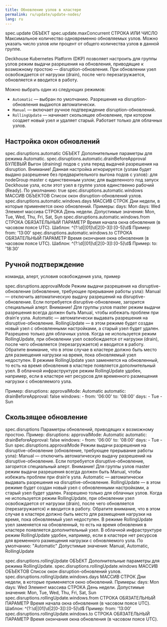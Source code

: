 ```yaml
---
title: Обновление узлов в кластере
permalink: ru/update/update-nodes/
lang: ru
---
```


spec.update
ОБЪЕКТ
spec.update.maxConcurrent
СТРОКА ИЛИ ЧИСЛО
Максимальное количество одновременно обновляемых узлов.
Можно указать число узлов или процент от общего количества узлов в данной группе.

Deckhouse Kubernetes Platform (DKP) позволяет настроить для группы узлов режим выдачи разрешения на обновления, приводящие к возможному простою — disruption-обновления. При обновлении узел освобождается от нагрузки (drain), после чего перезагружается, обновляется и вводится в работу.

Можно выбрать один из следующих режимов:
* `Automatic` — выбран по умолчанию. Разрешения на disruption-обновления выдаются автоматически.
* `Manual` — включает ручное подтверждение disruption-обновлений.
* `RollingUpdate` — начинает скользящее обновление, при котором создает новый узел и удаляет старый. Работает только для облачных узлов.

## Настройка окон обновлений

spec.disruptions.automatic
ОБЪЕКТ
Дополнительные параметры для режима Automatic.
spec.disruptions.automatic.drainBeforeApproval
БУЛЕВЫЙ
Выгон (draining) подов с узла перед выдачей разрешения на disruption.
Внимание! Данная настройка игнорируется (узлам будет выдано разрешение без предварительного выгона подов с узлов):
для nodeGroup master с единственным узлом;
для выделенного под запуск Deckhouse узла, если этот узел в группе узлов единственно рабочий (Ready).
По умолчанию:
true
spec.disruptions.automatic.windows
МАССИВ ОБЪЕКТОВ
Список окон disruption-обновлений узлов.
spec.disruptions.automatic.windows.days
МАССИВ СТРОК
Дни недели, в которые применяется окно обновлений.
Примеры:
days: Mon
days: Wed
Элемент массива
СТРОКА
День недели.
Допустимые значения:
Mon, Tue, Wed, Thu, Fri, Sat, Sun
spec.disruptions.automatic.windows.from
СТРОКА
ОБЯЗАТЕЛЬНЫЙ ПАРАМЕТР
Время начала окна обновления (в часовом поясе UTC).
Шаблон:
^(?:\d|[01]\d|2[0-3]):[0-5]\d$
Пример:
from: '13:00'
spec.disruptions.automatic.windows.to
СТРОКА
ОБЯЗАТЕЛЬНЫЙ ПАРАМЕТР
Время окончания окна обновления (в часовом поясе UTC).
Шаблон:
^(?:\d|[01]\d|2[0-3]):[0-5]\d$
Пример:
to: '18:30'

## Ручной подтверждение

команда, алерт, условия освобождения узла, пример

spec.disruptions.approvalMode
Режим выдачи разрешения на disruptive-обновление (обновление, требующее прерывание работы узла):
Manual — отключить автоматическую выдачу разрешений на disruptive-обновление. Если потребуется disruptive-обновление, загорится специальный алерт. Внимание! Для группы узлов master режим выдачи разрешения всегда должен быть Manual, чтобы избежать проблем при drain’е узла.
Automatic — автоматически выдавать разрешения на disruptive-обновление.
RollingUpdate — в этом режиме будет создан новый узел с обновленными настройками, а старый узел будет удален. Разрешено только для облачных узлов.
Когда не используется режим RollingUpdate, при обновлении узел освобождается от нагрузки (drain), после чего обновляется (перезагружается) и вводится в работу. Обратите внимание, что в этом случае в кластере должно быть место для размещения нагрузки на время, пока обновляемый узел недоступен. В режиме RollingUpdate узел заменяется на обновленный, то есть на время обновления в кластере появляется дополнительный узел. В облачной инфраструктуре режим RollingUpdate удобен, например, если в кластере нет ресурсов для временного размещения нагрузки с обновляемого узла.

Пример:
disruptions:
  approvalMode: Automatic
  automatic:
    drainBeforeApproval: false
    windows:
    - from: '06:00'
      to: '08:00'
      days:
      - Tue
      - Sun

<!-- Для мастер-узлов режим выдачи всегда должен быть `Manual`, чтобы избежать проблем при освобождении узла от нагрузки (drain). + загорается алерт -->

## Скользящее обновление

spec.disruptions
Параметры обновлений, приводящих к возможному простою.
Пример:
disruptions:
  approvalMode: Automatic
  automatic:
    drainBeforeApproval: false
    windows:
    - from: '06:00'
      to: '08:00'
      days:
      - Tue
      - Sun
spec.disruptions.approvalMode
Режим выдачи разрешения на disruptive-обновление (обновление, требующее прерывание работы узла):
Manual — отключить автоматическую выдачу разрешений на disruptive-обновление. Если потребуется disruptive-обновление, загорится специальный алерт. Внимание! Для группы узлов master режим выдачи разрешения всегда должен быть Manual, чтобы избежать проблем при drain’е узла.
Automatic — автоматически выдавать разрешения на disruptive-обновление.
RollingUpdate — в этом режиме будет создан новый узел с обновленными настройками, а старый узел будет удален. Разрешено только для облачных узлов.
Когда не используется режим RollingUpdate, при обновлении узел освобождается от нагрузки (drain), после чего обновляется (перезагружается) и вводится в работу. Обратите внимание, что в этом случае в кластере должно быть место для размещения нагрузки на время, пока обновляемый узел недоступен. В режиме RollingUpdate узел заменяется на обновленный, то есть на время обновления в кластере появляется дополнительный узел. В облачной инфраструктуре режим RollingUpdate удобен, например, если в кластере нет ресурсов для временного размещения нагрузки с обновляемого узла.
По умолчанию:
"Automatic"
Допустимые значения:
Manual, Automatic, RollingUpdate

spec.disruptions.rollingUpdate
ОБЪЕКТ
Дополнительные параметры для режима RollingUpdate.
spec.disruptions.rollingUpdate.windows
МАССИВ ОБЪЕКТОВ
Список окон disruption-обновлений узлов.
spec.disruptions.rollingUpdate.windows.days
МАССИВ СТРОК
Дни недели, в которые применяется окно обновлений.
Примеры:
days: Mon
days: Wed
Элемент массива
СТРОКА
День недели.
Допустимые значения:
Mon, Tue, Wed, Thu, Fri, Sat, Sun
spec.disruptions.rollingUpdate.windows.from
СТРОКА
ОБЯЗАТЕЛЬНЫЙ ПАРАМЕТР
Время начала окна обновления (в часовом поясе UTC).
Шаблон:
^(?:\d|[01]\d|2[0-3]):[0-5]\d$
Пример:
from: '13:00'
spec.disruptions.rollingUpdate.windows.to
СТРОКА
ОБЯЗАТЕЛЬНЫЙ ПАРАМЕТР
Время окончания окна обновления (в часовом поясе UTC).
